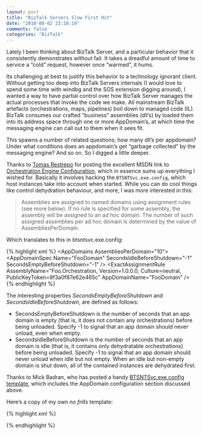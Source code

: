 ```yaml
---
layout: post
title: "BizTalk Servers Slow First Hit"
date: "2010-08-02 23:10:10"
comments: false
categories: "BizTalk"
---
```


Lately I been thinking about BizTalk Server, and a particular behavior that it consistently demonstrates without fail. It takes a dreadful amount of time to service a “cold” request, however once “warmed”, it hums.

Its challenging at best to justify this behavior to a technology ignorant client. Without getting too deep into BizTalk Servers internals (I would love to spend some time with windbg and the SOS extension digging around), I wanted a way to have partial control over how BizTalk Server manages the actual processes that invoke the code we make. All mainstream BizTalk artefacts (orchestrations, maps, pipelines) boil down to managed code (IL). BizTalk consumes our crafted “business” assemblies (dll’s) by loaded them into its address space through one or more AppDomain’s, at which time the messaging engine can call out to them when it sees fit.

This spawns a number of related questions; how many dll’s per appdomain? Under what conditions does an appdomain’s get “garbage collected” by the messaging engine? And so on. So I digged a little deeper.

Thanks to [Tomas Restrepo](http://www.winterdom.com/weblog/) for posting the excellent MSDN link to [Orchestration Engine Configuration](http://msdn.microsoft.com/en-us/library/aa578610.aspx), which in essence sums up everything I wished for. Basically it involves hacking the `BTSNTSvc.exe.config`, which host instances take into account when started. While you can do cool things like control dehydration behaviour, and more, I was more interested in this:

> Assemblies are assigned to named domains using assignment rules (see more below). If no rule is specified for some assembly, the assembly will be assigned to an ad hoc domain. The number of such assigned assemblies per ad hoc domain is determined by the value of AssembliesPerDomain.

Which translates to this in btsntsvc.exe.config:

{% highlight xml %}
<AppDomains AssembliesPerDomain=<span class="str">"10"</span>>
   <AppDomainSpecs>
      <AppDomainSpec Name=<span class="str">"FooDomain"</span> SecondsIdleBeforeShutdown=<span class="str">"-1"</span> SecondsEmptyBeforeShutdown=<span class="str">"-1"</span> />
   </AppDomainSpecs>
   <ExactAssignmentRules>
      <ExactAssignmentRule AssemblyName=<span class="str">"Foo.Orchestration, Version=1.0.0.0, Culture=neutral, PublicKeyToken=9f3a0f87e62e465c"</span> AppDomainName=<span class="str">"FooDomain"</span> />
   </ExactAssignmentRules>
</AppDomains>
{% endhighlight %}


The interesting properties *SecondsEmptyBeforeShutdown* and *SecondsIdleBeforeShutdown*, are defined as follows:

- SecondsEmptyBeforeShutdown is the number of seconds that an app domain is empty (that is, it does not contain any orchestrations) before being unloaded. Specify -1 to signal that an app domain should never unload, even when empty. 
- SecondsIdleBeforeShutdown is the number of seconds that an app domain is idle (that is, it contains only dehydratable orchestrations) before being unloaded. Specify -1 to signal that an app domain should never unload when idle but not empty. When an idle but non-empty domain is shut down, all of the contained instances are dehydrated first.


Thanks to Mick Badran, who has posted a handy [BTSNTSvc.exe.config template](http://blogs.breezetraining.com.au/mickb/2006/08/10/BTSNTSvcexeConfigSettingsMoreCompleteAndHandy.aspx), which includes the AppDomain configuration section discussed above.

Here’s a copy of my own *no frills* template:

{% highlight xml %}
<?xml version="1.0" ?>
<configuration>
  <configSections>
    <section name="xlangs" type="Microsoft.XLANGs.BizTalk.CrossProcess.XmlSerializationConfigurationSectionHandler, Microsoft.XLANGs.BizTalk.CrossProcess" />
  </configSections>
  <system.net>
    <connectionManagement>
      <add address="*" maxconnection="48"/>
    </connectionManagement>
  </system.net>
  <runtime>
    <assemblyBinding xmlns="urn:schemas-microsoft-com:asm.v1">
      <probing privatePath="BizTalk Assemblies;Developer Tools;Tracking;Tracking\interop" />
    </assemblyBinding>
  </runtime>
  <system.runtime.remoting>
    <channelSinkProviders>
      <serverProviders>
        <provider id="sspi" type="Microsoft.BizTalk.XLANGs.BTXEngine.SecurityServerChannelSinkProvider,Microsoft.XLANGs.BizTalk.Engine" securityPackage="ntlm" authenticationLevel="packetPrivacy" />
      </serverProviders>
    </channelSinkProviders>
    <application>
      <channels>
        <channel ref="tcp" port="0" name="">
          <serverProviders>
            <provider ref="sspi" />
            <formatter ref="binary" typeFilterLevel="Full"/>
          </serverProviders>
        </channel>
      </channels>
    </application>
  </system.runtime.remoting>
  <xlangs>
    <Configuration>
      <AppDomains AssembliesPerDomain="10">
        <AppDomainSpecs>
          <AppDomainSpec Name="FooDomain" SecondsIdleBeforeShutdown="-1" SecondsEmptyBeforeShutdown="-1" />
          <AppDomainSpec Name="BarDomain" SecondsIdleBeforeShutdown="-1" SecondsEmptyBeforeShutdown="-1" />
        </AppDomainSpecs>
        <PatternAssignmentRules>
          <PatternAssignmentRule AssemblyNamePattern="Net.benCode.Foo.*, Version=\d.\d.\d.\d, Culture=neutral, PublicKeyToken=.{16}" AppDomainName="FooDomain" />
          <PatternAssignmentRule AssemblyNamePattern="Net.benCode.Bar.*, Version=\d.\d.\d.\d, Culture=neutral, PublicKeyToken=.{16}" AppDomainName="BarDomain" />
        </PatternAssignmentRules>
      </AppDomains>
    </Configuration>
  </xlangs>
</configuration>
{% endhighlight %}